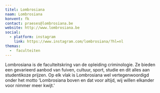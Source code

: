 ```yaml
---
titel: Lombrosiana
naam: Lombrosiana
konvent: fk
contact: praeses@lombrosiana.be
website: http://www.lombrosiana.be
social:
  - platform: instagram
    link: https://www.instagram.com/lombrosiana/?hl=nl
themas:
  -  faculteiten
---
```


Lombrosiana is de faculteitskring van de opleiding criminologie. Ze bieden een gevarieerd aanbod van fuiven, cultuur, sport, studie en dit alles aan studentikoze prijzen. Op elk vlak is Lombrosiana wel vertegenwoordigd onder het motto ‘Lombrosiana boven en dat voor altijd, wij willen elkander voor nimmer meer kwijt.'
